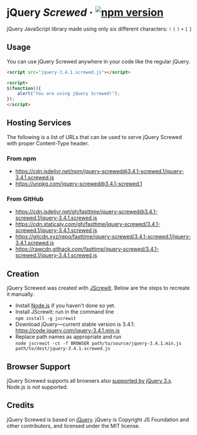 # jQuery *Screwed* · [![npm version][npm badge]][npm url]

jQuery JavaScript library made using only six different characters: `!` `(` `)` `+` `[` `]`

## Usage

You can use jQuery Screwed anywhere in your code like the regular jQuery.

```html
<script src="jquery-3.4.1.screwed.js"></script>
```

```html
<script>
$(function(){
    alert("You are using jQuery Screwed!");
});
</script>
```

## Hosting Services

The following is a list of URLs that can be used to serve jQuery Screwed with proper Content-Type
header.

### From npm

* https://cdn.jsdelivr.net/npm/jquery-screwed@3.4.1-screwed.1/jquery-3.4.1.screwed.js
* https://unpkg.com/jquery-screwed@3.4.1-screwed.1

### From GitHub

* https://cdn.jsdelivr.net/gh/fasttime/jquery-screwed@3.4.1-screwed.1/jquery-3.4.1.screwed.js
* https://cdn.staticaly.com/gh/fasttime/jquery-screwed/3.4.1-screwed.1/jquery-3.4.1.screwed.js
* https://gitcdn.xyz/repo/fasttime/jquery-screwed/3.4.1-screwed.1/jquery-3.4.1.screwed.js
* https://rawcdn.githack.com/fasttime/jquery-screwed/3.4.1-screwed.1/jquery-3.4.1.screwed.js

## Creation

jQuery Screwed was created with [JScrewIt](https://github.com/fasttime/JScrewIt).
Below are the steps to recreate it manually.

* Install [Node.js](https://nodejs.org) if you haven't done so yet.
* Install JScrewIt: run in the command line<br>
  `npm install -g jscrewit`
* Download jQuery—current stable version is 3.4.1: https://code.jquery.com/jquery-3.4.1.min.js
* Replace path names as appropriate and run<br>
  `node jscrewit -ct -f BROWSER path/to/source/jquery-3.4.1.min.js
  path/to/dest/jquery-3.4.1.screwed.js`

## Browser Support

jQuery Screwed supports all browsers also
[supported by jQuery 3.x](https://jquery.com/browser-support/).
Node.js is *not* supported.

## Credits

jQuery Screwed is based on [jQuery](https://github.com/jquery/jquery).
jQuery is Copyright JS Foundation and other contributors, and licensed under the MIT license.

[npm badge]: https://badge.fury.io/js/jquery-screwed.svg
[npm url]: https://www.npmjs.com/package/jquery-screwed
